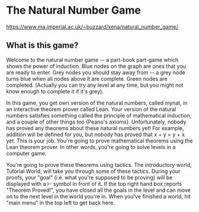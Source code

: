 # The Natural Number Game
https://www.ma.imperial.ac.uk/~buzzard/xena/natural_number_game/

## What is this game?
Welcome to the natural number game -- a part-book part-game which shows the power of induction. Blue nodes on the graph are ones that you are ready to enter. Grey nodes you should stay away from -- a grey node turns blue when all nodes above it are complete. Green nodes are completed. (Actually you can try any level at any time, but you might not know enough to complete it if it's grey).

In this game, you get own version of the natural numbers, called mynat, in an interactive theorem prover called Lean. Your version of the natural numbers satisfies something called the principle of mathematical induction, and a couple of other things too (Peano's axioms). Unfortunately, nobody has proved any theorems about these natural numbers yet! For example, addition will be defined for you, but nobody has proved that x + y = y + x yet. This is your job. You're going to prove mathematical theorems using the Lean theorem prover. In other words, you're going to solve levels in a computer game.

You're going to prove these theorems using tactics. The introductory world, Tutorial World, will take you through some of these tactics. During your proofs, your "goal" (i.e. what you're supposed to be proving) will be displayed with a ⊢ symbol in front of it. If the top right hand box reports "Theorem Proved!", you have closed all the goals in the level and can move on to the next level in the world you're in. When you've finished a world, hit "main menu" in the top left to get back here.
